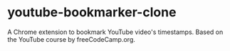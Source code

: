 # youtube-bookmarker-clone
A Chrome extension to bookmark YouTube video's timestamps. Based on the YouTube course by freeCodeCamp.org.
